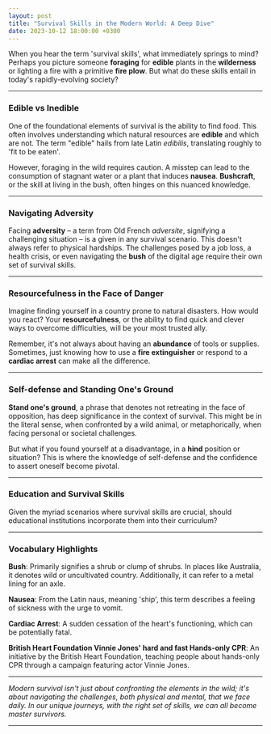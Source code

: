 ```yaml
---
layout: post
title: "Survival Skills in the Modern World: A Deep Dive"
date: 2023-10-12 18:00:00 +0300
---
```


When you hear the term 'survival skills', what immediately springs to mind? Perhaps you picture someone **foraging** for **edible** plants in the **wilderness** or lighting a fire with a primitive **fire plow**. But what do these skills entail in today's rapidly-evolving society? 

---

### **Edible vs Inedible**

One of the foundational elements of survival is the ability to find food. This often involves understanding which natural resources are **edible** and which are not. The term "edible" hails from late Latin *edibilis*, translating roughly to 'fit to be eaten'. 

However, foraging in the wild requires caution. A misstep can lead to the consumption of stagnant water or a plant that induces **nausea**. **Bushcraft**, or the skill at living in the bush, often hinges on this nuanced knowledge.

---

### **Navigating Adversity**

Facing **adversity** – a term from Old French *adversite*, signifying a challenging situation – is a given in any survival scenario. This doesn't always refer to physical hardships. The challenges posed by a job loss, a health crisis, or even navigating the **bush** of the digital age require their own set of survival skills.

---

### **Resourcefulness in the Face of Danger**

Imagine finding yourself in a country prone to natural disasters. How would you react? Your **resourcefulness**, or the ability to find quick and clever ways to overcome difficulties, will be your most trusted ally. 

Remember, it's not always about having an **abundance** of tools or supplies. Sometimes, just knowing how to use a **fire extinguisher** or respond to a **cardiac arrest** can make all the difference.

---

### **Self-defense and Standing One's Ground**

**Stand one's ground**, a phrase that denotes not retreating in the face of opposition, has deep significance in the context of survival. This might be in the literal sense, when confronted by a wild animal, or metaphorically, when facing personal or societal challenges. 

But what if you found yourself at a disadvantage, in a **hind** position or situation? This is where the knowledge of self-defense and the confidence to assert oneself become pivotal.

---

### **Education and Survival Skills**

Given the myriad scenarios where survival skills are crucial, should educational institutions incorporate them into their curriculum?

---

### **Vocabulary Highlights**

**Bush**: Primarily signifies a shrub or clump of shrubs. In places like Australia, it denotes wild or uncultivated country. Additionally, it can refer to a metal lining for an axle.

**Nausea**: From the Latin naus, meaning 'ship', this term describes a feeling of sickness with the urge to vomit.

**Cardiac Arrest**: A sudden cessation of the heart's functioning, which can be potentially fatal.

**British Heart Foundation Vinnie Jones' hard and fast Hands-only CPR**: An initiative by the British Heart Foundation, teaching people about hands-only CPR through a campaign featuring actor Vinnie Jones.

---

*Modern survival isn't just about confronting the elements in the wild; it's about navigating the challenges, both physical and mental, that we face daily. In our unique journeys, with the right set of skills, we can all become master survivors.*

---